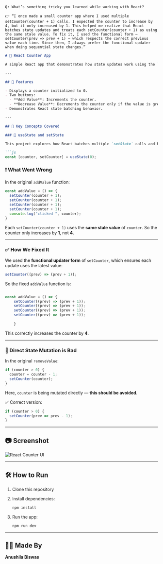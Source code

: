 ```
Q: What’s something tricky you learned while working with React?

👉 “I once made a small counter app where I used multiple setCounter(counter + 1) calls. I expected the counter to increase by 4, but it only increased by 1. This helped me realize that React batches state updates and treats each setCounter(counter + 1) as using the same stale value. To fix it, I used the functional form — setCounter(prev => prev + 1) — which respects the correct previous value each time. Since then, I always prefer the functional updater when doing sequential state changes.”

```



````markdown
# 🧮 React Counter App

A simple React app that demonstrates how state updates work using the `useState` hook, with a special focus on how multiple `setState` calls are handled and batched.

---

## 🚀 Features

- Displays a counter initialized to 0.
- Two buttons:
  - **Add Value**: Increments the counter.
  - **Decrease Value**: Decrements the counter only if the value is greater than 0.
- Demonstrates React state batching behavior.

---

## 🧠 Key Concepts Covered

### 🔄 useState and setState

This project explores how React batches multiple `setState` calls and how **direct state mutation should be avoided**.

```js
const [counter, setCounter] = useState(0);
````

### ❗ What Went Wrong

In the original `addValue` function:

```js
const addValue = () => {
  setCounter(counter + 1);
  setCounter(counter + 1);
  setCounter(counter + 1);
  setCounter(counter + 1);
  console.log("clicked ", counter);
}
```

Each `setCounter(counter + 1)` uses the **same stale value** of `counter`.
So the counter only increases by **1**, not **4**.

---

### ✅ How We Fixed It

We used the **functional updater form** of `setCounter`, which ensures each update uses the latest value:

```js
setCounter((prev) => (prev + 1));
```

So the fixed `addValue` function is:

```javascript

const addValue = () => {
    setCounter((prev) => (prev + 1));
    setCounter((prev) => (prev + 1));
    setCounter((prev) => (prev + 1));
    setCounter((prev) => (prev + 1));
    
    }
```

This correctly increases the counter by **4**.

---

### 🛑 Direct State Mutation is Bad

In the original `removeValue`:

```js
if (counter > 0) {
  counter = counter - 1;
  setCounter(counter);
}
```

Here, `counter` is being mutated directly — **this should be avoided**.

✅ Correct version:

```js
if (counter > 0) {
  setCounter(prev => prev - 1);
}
```

---

## 📷 Screenshot

![React Counter UI](screenshot.png) <!-- You can add an actual screenshot here -->

---

## 🛠️ How to Run

1. Clone this repository
2. Install dependencies:

   ```bash
   npm install
   ```
3. Run the app:

   ```bash
   npm run dev
   ```

---

## 👩‍💻 Made By

**Anushila Biswas**
